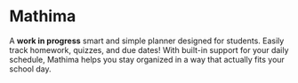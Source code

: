 # Mathima

A **work in progress** smart and simple planner designed for students. Easily track homework, quizzes, and due dates! With built-in support for your daily schedule, Mathima helps you stay organized in a way that actually fits your school day.

